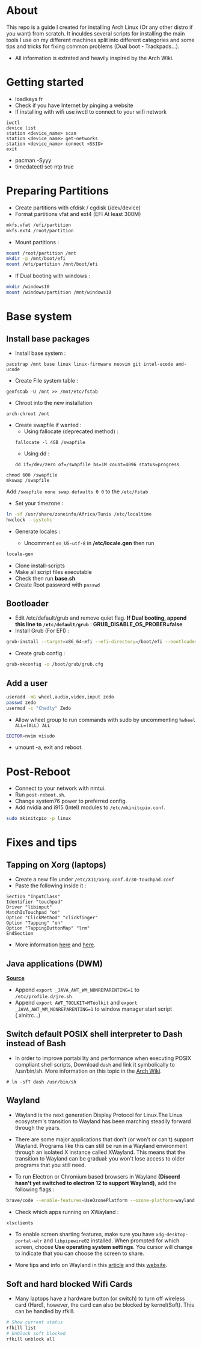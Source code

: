 # About

This repo is a guide I created for installing Arch Linux (Or any other distro if you want) from scratch. It inculdes several scripts for installing the main tools I use on my different machines split into different categories and some tips and tricks for fixing common problems (Dual boot - Trackpads...).

- All information is extrated and heavily inspired by the Arch Wiki.

# Getting started

- loadkeys fr
- Check if you have Internet by pinging a website
- If installing with wifi use iwctl to connect to your wifi network

```
iwctl
device list
station <device_name> scan
station <device_name> get-networks
station <device_name> connect <SSID>
exit
```

- pacman -Syyy
- timedatectl set-ntp true

# Preparing Partitions

- Create partitions with cfdisk / cgdisk (/dev/device)
- Format partitions vfat and ext4 (EFI At least 300M)

```sh
mkfs.vfat /efi/partition
mkfs.ext4 /root/partition
```

- Mount partitions :

```sh
mount /root/partition /mnt
mkdir -p /mnt/boot/efi
mount /efi/partition /mnt/boot/efi
```

- If Dual booting with windows :

```bash
mkdir /windows10
mount /windows/partition /mnt/windows10
```

# Base system

## Install base packages

- Install base system :

```
pacstrap /mnt base linux linux-firmware neovim git intel-ucode amd-ucode
```

- Create File system table :

```
genfstab -U /mnt >> /mnt/etc/fstab
```

- Chroot into the new installation

```
arch-chroot /mnt
```

- Create swapfile if wanted :
  - Using fallocate (deprecated method) :
  ```
  fallocate -l 4GB /swapfile
  ```
  - Using dd :
  ```
  dd if=/dev/zero of=/swapfile bs=1M count=4096 status=progress
  ```

```
chmod 600 /swapfile
mkswap /swapfile
```

Add `/swapfile none swap defaults 0 0` to the `/etc/fstab`

- Set your timezone :

```sh
ln -sf /usr/share/zoneinfo/Africa/Tunis /etc/localtime
hwclock --systohc
```

- Generate locales :

  - Uncomment `en_US-utf-8` in **/etc/locale.gen** then run

```sh
locale-gen
```

- Clone install-scripts
- Make all script files executable
- Check then run **base.sh**
- Create Root password with `passwd`

## Bootloader

- Edit /etc/default/grub and remove quiet flag. **If Dual booting, append this line to `/etc/default/grub`** : **GRUB_DISABLE_OS_PROBER=false**
- Install Grub (For EFI) :

```sh
grub-install --target=x86_64-efi --efi-directory=/boot/efi --bootloader-id=GRUB
```

- Create grub config :

```sh
grub-mkconfig -o /boot/grub/grub.cfg
```

## Add a user

```sh
useradd -mG wheel,audio,video,input zedo
passwd zedo
usermod -c "Chedly" Zedo
```

- Allow wheel group to run commands with sudo by uncommenting `%wheel ALL=(ALL) ALL`

```sh
EDITOR=nvim visudo
```

- umount -a, exit and reboot.

# Post-Reboot

- Connect to your network with nmtui.
- Run `post-reboot.sh`.
- Change system76 power to preferred config.
- Add nvidia and i915 (Intel) modules to `/etc/mkinitcpio.conf`.

```sh
sudo mkinitcpio -p linux
```

# Fixes and tips

## Tapping on Xorg (laptops)

- Create a new file under `/etc/X11/xorg.conf.d/30-touchpad.conf`
- Paste the following inside it :

```
Section "InputClass"
Identifier "touchpad"
Driver "libinput"
MatchIsTouchpad "on"
Option "ClickMethod" "clickfinger"
Option "Tapping" "on"
Option "TappingButtonMap" "lrm"
EndSection
```

- More information [here](https://wiki.archlinux.org/title/Libinput) and [here](https://man.archlinux.org/man/libinput.4#CONFIGURATION_DETAILS).

## Java applications (DWM)

**[Source](https://wiki.archlinux.org/title/Dwm#Fixing_misbehaving_Java_applications)**

- Append `export _JAVA_AWT_WM_NONREPARENTING=1` to `/etc/profile.d/jre.sh`
- Append `export AWT_TOOLKIT=MToolkit` and `export _JAVA_AWT_WM_NONREPARENTING=1` to window manager start script (.xinitrc...)

## Switch default POSIX shell interpreter to Dash instead of Bash

- In order to improve portability and performance when executing POSIX compliant shell scripts, Download `dash` and link it symbolically to /usr/bin/sh. More information on this topic in the [Arch Wiki](https://wiki.archlinux.org/title/Dash).

```
# ln -sfT dash /usr/bin/sh
```

## Wayland

- Wayland is the next generation Display Protocol for Linux.The Linux ecosystem's transition to Wayland has been marching steadily forward through the years.

- There are some major applications that don't (or won't or can't) support Wayland. Programs like this can still be run in a Wayland environment through an isolated X instance called XWayland. This means that the transition to Wayland can be gradual: you won't lose access to older programs that you still need.

- To run Electron or Chromium based browsers in Wayland **(Discord hasn't yet switched to electron 12 to support Wayland)**, add the following flags :

```bash
brave/code --enable-features=UseOzonePlatform --ozone-platform=wayland
```

- Check which apps running on XWayland :

```bash
xlsclients
```

- To enable screen sharting features, make sure you have `xdg-desktop-portal-wlr` and `libpipewire02` installed. When prompted for which screen, choose **Use operating system settings**. You cursor will change to indicate that you can choose the screen to share.

- More tips and info on Wayland in this [article](https://www.fosskers.ca/en/blog/wayland#orgcf32d8) and this [website](https://arewewaylandyet.com/).

## Soft and hard blocked Wifi Cards

- Many laptops have a hardware button (or switch) to turn off wireless card (Hard), however, the card can also be blocked by kernel(Soft). This can be handled by rfkill.

```sh
# Show current status
rfkill list
# Unblock soft blocked
rfkill unblock all
```

